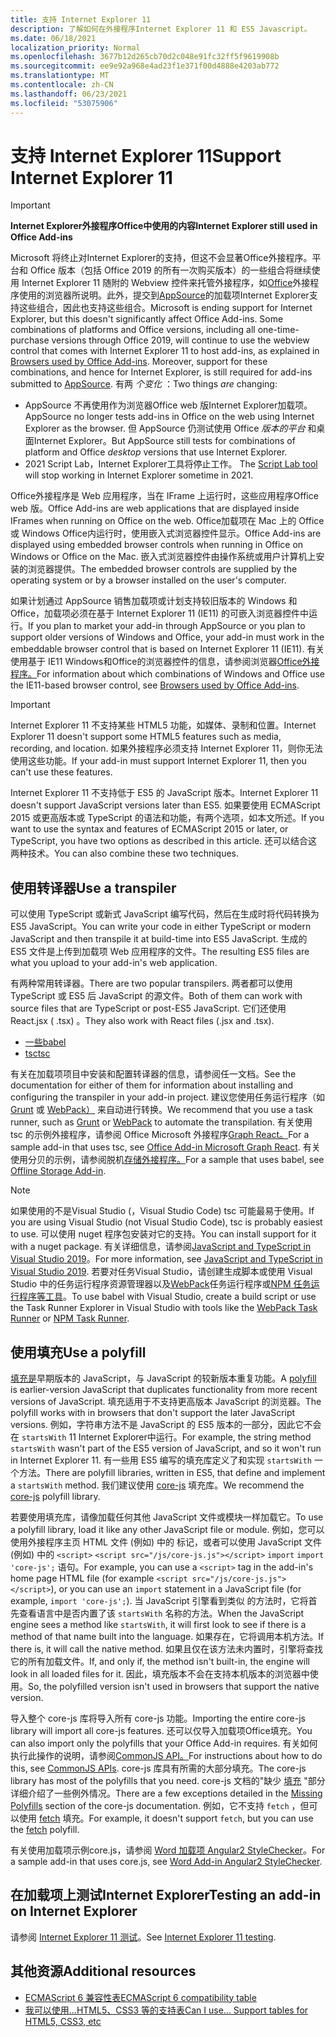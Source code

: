 ```yaml
---
title: 支持 Internet Explorer 11
description: 了解如何在外接程序Internet Explorer 11 和 ES5 Javascript。
ms.date: 06/18/2021
localization_priority: Normal
ms.openlocfilehash: 3677b12d265cb70d2c048e91fc32ff5f9619908b
ms.sourcegitcommit: ee9e92a968e4ad23f1e371f00d4888e4203ab772
ms.translationtype: MT
ms.contentlocale: zh-CN
ms.lasthandoff: 06/23/2021
ms.locfileid: "53075906"
---
```

# <a name="support-internet-explorer-11"></a><span data-ttu-id="07487-103">支持 Internet Explorer 11</span><span class="sxs-lookup"><span data-stu-id="07487-103">Support Internet Explorer 11</span></span>

> [!IMPORTANT]
> <span data-ttu-id="07487-104">**Internet Explorer外接程序Office中使用的内容**</span><span class="sxs-lookup"><span data-stu-id="07487-104">**Internet Explorer still used in Office Add-ins**</span></span>
>
> <span data-ttu-id="07487-105">Microsoft 将终止对Internet Explorer的支持，但这不会显著Office外接程序。平台和 Office 版本（包括 Office 2019 的所有一次购买版本）的一些组合将继续使用 Internet Explorer 11 随附的 Webview 控件来托管外接程序，如[Office](../concepts/browsers-used-by-office-web-add-ins.md)外接程序使用的浏览器所说明。此外，提交到[AppSource](/office/dev/store/submit-to-appsource-via-partner-center)的加载项Internet Explorer支持这些组合，因此也支持这些组合。</span><span class="sxs-lookup"><span data-stu-id="07487-105">Microsoft is ending support for Internet Explorer, but this doesn't significantly affect Office Add-ins. Some combinations of platforms and Office versions, including all one-time-purchase versions through Office 2019, will continue to use the webview control that comes with Internet Explorer 11 to host add-ins, as explained in [Browsers used by Office Add-ins](../concepts/browsers-used-by-office-web-add-ins.md). Moreover, support for these combinations, and hence for Internet Explorer, is still required for add-ins submitted to [AppSource](/office/dev/store/submit-to-appsource-via-partner-center).</span></span> <span data-ttu-id="07487-106">有两 *个变化* ：</span><span class="sxs-lookup"><span data-stu-id="07487-106">Two things *are* changing:</span></span>
>
> - <span data-ttu-id="07487-107">AppSource 不再使用作为浏览器Office web 版Internet Explorer加载项。</span><span class="sxs-lookup"><span data-stu-id="07487-107">AppSource no longer tests add-ins in Office on the web using Internet Explorer as the browser.</span></span> <span data-ttu-id="07487-108">但 AppSource 仍测试使用 Office *版本的平台* 和桌面Internet Explorer。</span><span class="sxs-lookup"><span data-stu-id="07487-108">But AppSource still tests for combinations of platform and Office *desktop* versions that use Internet Explorer.</span></span>
> - <span data-ttu-id="07487-109">2021 Script Lab，Internet Explorer工具将停止工作。 [](../overview/explore-with-script-lab.md)</span><span class="sxs-lookup"><span data-stu-id="07487-109">The [Script Lab tool](../overview/explore-with-script-lab.md) will stop working in Internet Explorer sometime in 2021.</span></span>

<span data-ttu-id="07487-110">Office外接程序是 Web 应用程序，当在 IFrame 上运行时，这些应用程序Office web 版。</span><span class="sxs-lookup"><span data-stu-id="07487-110">Office Add-ins are web applications that are displayed inside IFrames when running on Office on the web.</span></span> <span data-ttu-id="07487-111">Office加载项在 Mac 上的 Office 或 Windows Office内运行时，使用嵌入式浏览器控件显示。</span><span class="sxs-lookup"><span data-stu-id="07487-111">Office Add-ins are displayed using embedded browser controls when running in Office on Windows or Office on the Mac.</span></span> <span data-ttu-id="07487-112">嵌入式浏览器控件由操作系统或用户计算机上安装的浏览器提供。</span><span class="sxs-lookup"><span data-stu-id="07487-112">The embedded browser controls are supplied by the operating system or by a browser installed on the user's computer.</span></span>

<span data-ttu-id="07487-113">如果计划通过 AppSource 销售加载项或计划支持较旧版本的 Windows 和 Office，加载项必须在基于 Internet Explorer 11 (IE11) 的可嵌入浏览器控件中运行。</span><span class="sxs-lookup"><span data-stu-id="07487-113">If you plan to market your add-in through AppSource or you plan to support older versions of Windows and Office, your add-in must work in the embeddable browser control that is based on Internet Explorer 11 (IE11).</span></span> <span data-ttu-id="07487-114">有关使用基于 IE11 Windows和Office的浏览器控件的信息，请参阅浏览器[Office外接程序。](../concepts/browsers-used-by-office-web-add-ins.md)</span><span class="sxs-lookup"><span data-stu-id="07487-114">For information about which combinations of Windows and Office use the IE11-based browser control, see [Browsers used by Office Add-ins](../concepts/browsers-used-by-office-web-add-ins.md).</span></span>

> [!IMPORTANT]
> <span data-ttu-id="07487-115">Internet Explorer 11 不支持某些 HTML5 功能，如媒体、录制和位置。</span><span class="sxs-lookup"><span data-stu-id="07487-115">Internet Explorer 11 doesn't support some HTML5 features such as media, recording, and location.</span></span> <span data-ttu-id="07487-116">如果外接程序必须支持 Internet Explorer 11，则你无法使用这些功能。</span><span class="sxs-lookup"><span data-stu-id="07487-116">If your add-in must support Internet Explorer 11, then you can't use these features.</span></span>

<span data-ttu-id="07487-117">Internet Explorer 11 不支持低于 ES5 的 JavaScript 版本。</span><span class="sxs-lookup"><span data-stu-id="07487-117">Internet Explorer 11 doesn't support JavaScript versions later than ES5.</span></span> <span data-ttu-id="07487-118">如果要使用 ECMAScript 2015 或更高版本或 TypeScript 的语法和功能，有两个选项，如本文所述。</span><span class="sxs-lookup"><span data-stu-id="07487-118">If you want to use the syntax and features of ECMAScript 2015 or later, or TypeScript, you have two options as described in this article.</span></span> <span data-ttu-id="07487-119">还可以结合这两种技术。</span><span class="sxs-lookup"><span data-stu-id="07487-119">You can also combine these two techniques.</span></span>

## <a name="use-a-transpiler"></a><span data-ttu-id="07487-120">使用转译器</span><span class="sxs-lookup"><span data-stu-id="07487-120">Use a transpiler</span></span>

<span data-ttu-id="07487-121">可以使用 TypeScript 或新式 JavaScript 编写代码，然后在生成时将代码转换为 ES5 JavaScript。</span><span class="sxs-lookup"><span data-stu-id="07487-121">You can write your code in either TypeScript or modern JavaScript and then transpile it at build-time into ES5 JavaScript.</span></span> <span data-ttu-id="07487-122">生成的 ES5 文件是上传到加载项 Web 应用程序的文件。</span><span class="sxs-lookup"><span data-stu-id="07487-122">The resulting ES5 files are what you upload to your add-in's web application.</span></span>

<span data-ttu-id="07487-123">有两种常用转译器。</span><span class="sxs-lookup"><span data-stu-id="07487-123">There are two popular transpilers.</span></span> <span data-ttu-id="07487-124">两者都可以使用 TypeScript 或 ES5 后 JavaScript 的源文件。</span><span class="sxs-lookup"><span data-stu-id="07487-124">Both of them can work with source files that are TypeScript or post-ES5 JavaScript.</span></span> <span data-ttu-id="07487-125">它们还使用 React.jsx ( .tsx) 。</span><span class="sxs-lookup"><span data-stu-id="07487-125">They also work with React files (.jsx and .tsx).</span></span>

- [<span data-ttu-id="07487-126">一些</span><span class="sxs-lookup"><span data-stu-id="07487-126">babel</span></span>](https://babeljs.io/)
- [<span data-ttu-id="07487-127">tsc</span><span class="sxs-lookup"><span data-stu-id="07487-127">tsc</span></span>](https://www.typescriptlang.org/index.html)

<span data-ttu-id="07487-128">有关在加载项项目中安装和配置转译器的信息，请参阅任一文档。</span><span class="sxs-lookup"><span data-stu-id="07487-128">See the documentation for either of them for information about installing and configuring the transpiler in your add-in project.</span></span> <span data-ttu-id="07487-129">建议您使用任务运行程序（如 [Grunt](https://gruntjs.com/) 或 [WebPack）](https://webpack.js.org/) 来自动进行转换。</span><span class="sxs-lookup"><span data-stu-id="07487-129">We recommend that you use a task runner, such as [Grunt](https://gruntjs.com/) or [WebPack](https://webpack.js.org/) to automate the transpilation.</span></span> <span data-ttu-id="07487-130">有关使用 tsc 的示例外接程序，请参阅 Office Microsoft 外接程序[Graph React。](https://github.com/OfficeDev/PnP-OfficeAddins/tree/3ce0e1b74152dbbe8306a091696bc4455c04c0a1/Samples/auth/Office-Add-in-Microsoft-Graph-React)</span><span class="sxs-lookup"><span data-stu-id="07487-130">For a sample add-in that uses tsc, see [Office Add-in Microsoft Graph React](https://github.com/OfficeDev/PnP-OfficeAddins/tree/3ce0e1b74152dbbe8306a091696bc4455c04c0a1/Samples/auth/Office-Add-in-Microsoft-Graph-React).</span></span> <span data-ttu-id="07487-131">有关使用分贝的示例，请参阅脱机[存储外接程序。](https://github.com/OfficeDev/PnP-OfficeAddins/tree/3ce0e1b74152dbbe8306a091696bc4455c04c0a1/Samples/Excel.OfflineStorageAddin)</span><span class="sxs-lookup"><span data-stu-id="07487-131">For a sample that uses babel, see [Offline Storage Add-in](https://github.com/OfficeDev/PnP-OfficeAddins/tree/3ce0e1b74152dbbe8306a091696bc4455c04c0a1/Samples/Excel.OfflineStorageAddin).</span></span>

> [!NOTE]
> <span data-ttu-id="07487-132">如果使用的不是Visual Studio (，Visual Studio Code) tsc 可能最易于使用。</span><span class="sxs-lookup"><span data-stu-id="07487-132">If you are using Visual Studio (not Visual Studio Code), tsc is probably easiest to use.</span></span> <span data-ttu-id="07487-133">可以使用 nuget 程序包安装对它的支持。</span><span class="sxs-lookup"><span data-stu-id="07487-133">You can install support for it with a nuget package.</span></span> <span data-ttu-id="07487-134">有关详细信息，请参阅[JavaScript and TypeScript in Visual Studio 2019](/visualstudio/javascript/javascript-in-vs-2019)。</span><span class="sxs-lookup"><span data-stu-id="07487-134">For more information, see [JavaScript and TypeScript in Visual Studio 2019](/visualstudio/javascript/javascript-in-vs-2019).</span></span> <span data-ttu-id="07487-135">若要对任务Visual Studio，请创建生成脚本或使用 Visual Studio 中的任务运行程序资源管理器以及[WebPack](https://marketplace.visualstudio.com/items?itemName=MadsKristensen.WebPackTaskRunner)任务运行程序或[NPM 任务运行程序等工具](https://marketplace.visualstudio.com/items?itemName=MadsKristensen.NPMTaskRunner)。</span><span class="sxs-lookup"><span data-stu-id="07487-135">To use babel with Visual Studio, create a build script or use the Task Runner Explorer in Visual Studio with tools like the [WebPack Task Runner](https://marketplace.visualstudio.com/items?itemName=MadsKristensen.WebPackTaskRunner) or [NPM Task Runner](https://marketplace.visualstudio.com/items?itemName=MadsKristensen.NPMTaskRunner).</span></span>

## <a name="use-a-polyfill"></a><span data-ttu-id="07487-136">使用填充</span><span class="sxs-lookup"><span data-stu-id="07487-136">Use a polyfill</span></span>

<span data-ttu-id="07487-137">[填充是](https://en.wikipedia.org/wiki/Polyfill_(programming))早期版本的 JavaScript，与 JavaScript 的较新版本重复功能。</span><span class="sxs-lookup"><span data-stu-id="07487-137">A [polyfill](https://en.wikipedia.org/wiki/Polyfill_(programming)) is earlier-version JavaScript that duplicates functionality from more recent versions of JavaScript.</span></span> <span data-ttu-id="07487-138">填充适用于不支持更高版本 JavaScript 的浏览器。</span><span class="sxs-lookup"><span data-stu-id="07487-138">The polyfill works with in browsers that don't support the later JavaScript versions.</span></span> <span data-ttu-id="07487-139">例如，字符串方法不是 JavaScript 的 ES5 版本的一部分，因此它不会在 `startsWith` 11 Internet Explorer中运行。</span><span class="sxs-lookup"><span data-stu-id="07487-139">For example, the string method `startsWith` wasn't part of the ES5 version of JavaScript, and so it won't run in Internet Explorer 11.</span></span> <span data-ttu-id="07487-140">有一些用 ES5 编写的填充库定义了和实现 `startsWith` 一个方法。</span><span class="sxs-lookup"><span data-stu-id="07487-140">There are polyfill libraries, written in ES5, that define and implement a `startsWith` method.</span></span> <span data-ttu-id="07487-141">我们建议使用 [core-js](https://github.com/zloirock/core-js) 填充库。</span><span class="sxs-lookup"><span data-stu-id="07487-141">We recommend the [core-js](https://github.com/zloirock/core-js) polyfill library.</span></span>

<span data-ttu-id="07487-142">若要使用填充库，请像加载任何其他 JavaScript 文件或模块一样加载它。</span><span class="sxs-lookup"><span data-stu-id="07487-142">To use a polyfill library, load it like any other JavaScript file or module.</span></span> <span data-ttu-id="07487-143">例如，您可以使用外接程序主页 HTML 文件 (例如) 中的 标记，或者可以使用 JavaScript 文件 (例如) 中的 `<script>` `<script src="/js/core-js.js"></script>` `import` `import 'core-js';` 语句。</span><span class="sxs-lookup"><span data-stu-id="07487-143">For example, you can use a `<script>` tag in the add-in's home page HTML file (for example `<script src="/js/core-js.js"></script>`), or you can use an `import` statement in a JavaScript file (for example, `import 'core-js';`).</span></span> <span data-ttu-id="07487-144">当 JavaScript 引擎看到类似 的方法时，它将首先查看语言中是否内置了该 `startsWith` 名称的方法。</span><span class="sxs-lookup"><span data-stu-id="07487-144">When the JavaScript engine sees a method like `startsWith`, it will first look to see if there is a method of that name built into the language.</span></span> <span data-ttu-id="07487-145">如果存在，它将调用本机方法。</span><span class="sxs-lookup"><span data-stu-id="07487-145">If there is, it will call the native method.</span></span> <span data-ttu-id="07487-146">如果且仅在该方法未内置时，引擎将查找它的所有加载文件。</span><span class="sxs-lookup"><span data-stu-id="07487-146">If, and only if, the method isn't built-in, the engine will look in all loaded files for it.</span></span> <span data-ttu-id="07487-147">因此，填充版本不会在支持本机版本的浏览器中使用。</span><span class="sxs-lookup"><span data-stu-id="07487-147">So, the polyfilled version isn't used in browsers that support the native version.</span></span>

<span data-ttu-id="07487-148">导入整个 core-js 库将导入所有 core-js 功能。</span><span class="sxs-lookup"><span data-stu-id="07487-148">Importing the entire core-js library will import all core-js features.</span></span> <span data-ttu-id="07487-149">还可以仅导入加载项Office填充。</span><span class="sxs-lookup"><span data-stu-id="07487-149">You can also import only the polyfills that your Office Add-in requires.</span></span> <span data-ttu-id="07487-150">有关如何执行此操作的说明，请参阅[CommonJS API。](https://github.com/zloirock/core-js#commonjs-api)</span><span class="sxs-lookup"><span data-stu-id="07487-150">For instructions about how to do this, see [CommonJS APIs](https://github.com/zloirock/core-js#commonjs-api).</span></span> <span data-ttu-id="07487-151">core-js 库具有所需的大部分填充。</span><span class="sxs-lookup"><span data-stu-id="07487-151">The core-js library has most of the polyfills that you need.</span></span> <span data-ttu-id="07487-152">core-js 文档的"缺少 [填充](https://github.com/zloirock/core-js#missing-polyfills) "部分详细介绍了一些例外情况。</span><span class="sxs-lookup"><span data-stu-id="07487-152">There are a few exceptions detailed in the [Missing Polyfills](https://github.com/zloirock/core-js#missing-polyfills) section of the core-js documentation.</span></span> <span data-ttu-id="07487-153">例如，它不支持 `fetch` ，但可以使用 [fetch](https://github.com/github/fetch) 填充。</span><span class="sxs-lookup"><span data-stu-id="07487-153">For example, it doesn't support `fetch`, but you can use the [fetch](https://github.com/github/fetch) polyfill.</span></span>

<span data-ttu-id="07487-154">有关使用加载项示例core.js，请参阅 [Word 加载项 Angular2 StyleChecker](https://github.com/OfficeDev/Word-Add-in-Angular2-StyleChecker)。</span><span class="sxs-lookup"><span data-stu-id="07487-154">For a sample add-in that uses core.js, see [Word Add-in Angular2 StyleChecker](https://github.com/OfficeDev/Word-Add-in-Angular2-StyleChecker).</span></span>

## <a name="testing-an-add-in-on-internet-explorer"></a><span data-ttu-id="07487-155">在加载项上测试Internet Explorer</span><span class="sxs-lookup"><span data-stu-id="07487-155">Testing an add-in on Internet Explorer</span></span>

<span data-ttu-id="07487-156">请参阅 [Internet Explorer 11 测试](../testing/ie-11-testing.md)。</span><span class="sxs-lookup"><span data-stu-id="07487-156">See [Internet Explorer 11 testing](../testing/ie-11-testing.md).</span></span>

## <a name="additional-resources"></a><span data-ttu-id="07487-157">其他资源</span><span class="sxs-lookup"><span data-stu-id="07487-157">Additional resources</span></span>

- [<span data-ttu-id="07487-158">ECMAScript 6 兼容性表</span><span class="sxs-lookup"><span data-stu-id="07487-158">ECMAScript 6 compatibility table</span></span>](https://kangax.github.io/compat-table/es6/)
- [<span data-ttu-id="07487-159">我可以使用...HTML5、CSS3 等的支持表</span><span class="sxs-lookup"><span data-stu-id="07487-159">Can I use... Support tables for HTML5, CSS3, etc</span></span>](https://caniuse.com/)
